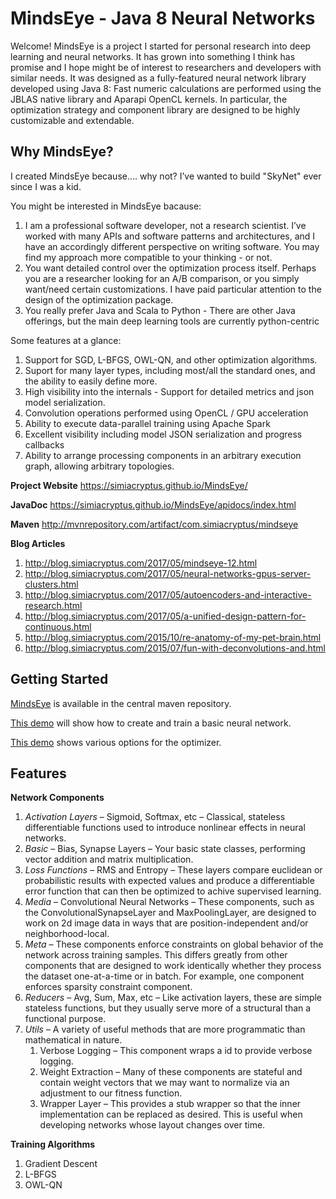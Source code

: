 # MindsEye - Java 8 Neural Networks
 
Welcome! MindsEye is a project I started for personal research into deep learning and neural networks. It has grown into something I think has promise and I hope might be of interest to researchers and developers with similar needs. It was designed as a fully-featured neural network library developed using Java 8: Fast numeric calculations are performed using the JBLAS native library and Aparapi OpenCL kernels. In particular, the optimization strategy and component library are designed to be highly customizable and extendable.

## Why MindsEye?
 
I created MindsEye because…. why not? I’ve wanted to build "SkyNet" ever since I was a kid.
 
You might be interested in MindsEye bacause:
1. I am a professional software developer, not a research scientist. I’ve worked with many APIs and software patterns and architectures, and I have an accordingly different perspective on writing software. You may find my approach more compatible to your thinking - or not.
1. You want detailed control over the optimization process itself. Perhaps you are a researcher looking for an A/B comparison, or you simply want/need certain customizations. I have paid particular attention to the design of the optimization package.
1. You really prefer Java and Scala to Python - There are other Java offerings, but the main deep learning tools are currently python-centric

Some features at a glance:
1. Support for SGD, L-BFGS, OWL-QN, and other optimization algorithms.
1. Suport for many layer types, including most/all the standard ones, and the ability to easily define more.
1. High visibility into the internals - Support for detailed metrics and json model serialization.
1. Convolution operations performed using OpenCL / GPU acceleration 
1. Ability to execute data-parallel training using Apache Spark
1. Excellent visibility including model JSON serialization and progress callbacks
1. Ability to arrange processing components in an arbitrary execution graph, allowing arbitrary topologies.

**Project Website**
https://simiacryptus.github.io/MindsEye/

**JavaDoc**
https://simiacryptus.github.io/MindsEye/apidocs/index.html

**Maven**
http://mvnrepository.com/artifact/com.simiacryptus/mindseye

**Blog Articles** 
1. http://blog.simiacryptus.com/2017/05/mindseye-12.html
2. http://blog.simiacryptus.com/2017/05/neural-networks-gpus-server-clusters.html
3. http://blog.simiacryptus.com/2017/05/autoencoders-and-interactive-research.html
4. http://blog.simiacryptus.com/2017/05/a-unified-design-pattern-for-continuous.html
5. http://blog.simiacryptus.com/2015/10/re-anatomy-of-my-pet-brain.html 
6. http://blog.simiacryptus.com/2015/07/fun-with-deconvolutions-and.html

## Getting Started

[MindsEye](http://mvnrepository.com/artifact/com.simiacryptus/mindseye) is available in the central maven repository.

[This demo](https://github.com/SimiaCryptus/MindsEye/blob/master/reports/com.simiacryptus.mindseye.MNistDemo/basic.md) will show how to create and train a basic neural network.

[This demo](https://github.com/SimiaCryptus/MindsEye/blob/master/reports/com.simiacryptus.mindseye.MNistDemo/bellsAndWhistles.md) shows various options for the optimizer.

 ## Features
 
 **Network Components**
1. *Activation Layers* – Sigmoid, Softmax, etc – Classical, stateless differentiable functions used to introduce nonlinear effects in neural networks.
1. *Basic* – Bias, Synapse Layers – Your basic state classes, performing vector addition and matrix multiplication.
1. *Loss Functions* – RMS and Entropy – These layers compare euclidean or probabilistic results with expected values and produce a differentiable error function that can then be optimized to achive supervised learning.
1. *Media* – Convolutional Neural Networks – These components, such as the ConvolutionalSynapseLayer and MaxPoolingLayer, are designed to work on 2d image data in ways that are position-independent and/or neighborhood-local.
1. *Meta* – These components enforce constraints on global behavior of the network across training samples. This differs greatly from other components that are designed to work identically whether they process the dataset one-at-a-time or in batch. For example, one component enforces sparsity constraint component.
1. *Reducers* – Avg, Sum, Max, etc – Like activation layers, these are simple stateless functions, but they usually serve more of a structural than a functional purpose.
1. *Utils* – A variety of useful methods that are more programmatic than mathematical in nature.
    1. Verbose Logging – This component wraps a id to provide verbose logging.
    1. Weight Extraction – Many of these components are stateful and contain weight vectors that we may want to normalize via an adjustment to our fitness function.
    1. Wrapper Layer – This provides a stub wrapper so that the inner implementation can be replaced as desired. This is useful when developing networks whose layout changes over time.
 
 **Training Algorithms**
 1. Gradient Descent
 1. L-BFGS
 1. OWL-QN
